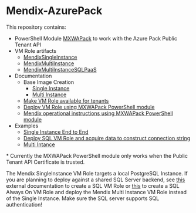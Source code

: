 # Mendix-AzurePack

This repository contains:

* PowerShell Module [MXWAPack](/MXWAPack) to work with the Azure Pack Public Tenant API
* VM Role artifacts
  * [MendixSingleInstance](/VMRole/MendixSingleInstance)
  * [MendixMultiInstance](/VMRole/MendixMultiInstance)
  * [MendixMultiInstanceSQLPaaS](VMRole/MendixMultiInstanceSQLPaaS)
* Documentation
  * Base Image Creation
    * [Single Instance](/Documentation/BaseImage.md)
    * [Multi Instance](/Documentation/BaseImage_MultiInstance.md)
  * [Make VM Role available for tenants](/Documentation/AddVMRole.md)
  * [Deploy VM Role using MXWAPack PowerShell module](/Documentation/DeployVMRole.md)
  * [Mendix operational instructions using MXWAPack PowerShell module](/Documentation/MendixOperations.md)
* Examples
  * [Single Instance End to End](/Examples/01-SingleInstance_End2End.ps1)
  * [Deploy SQL VM Role and acquire data to construct connection string](/Examples/02-SQLInstance.ps1)
  * [Multi Intance](/Examples/03-MultiInstance.ps1)

\* Currently the MXWAPack PowerShell module only works when the Public Tenant API Certificate is trusted.

The Mendix SingleInstance VM Role targets a local PostgreSQL Instance. If you are planning to deploy against a shared SQL Server backend, see [this](https://github.com/itnetxbe/VMRoles/tree/master/SQL2016) external documentation to create a SQL VM Role or [this](https://github.com/itnetxbe/VMRoles/tree/master/SQL2016AO) to create a SQL Always On VM Role and deploy the Mendix Multi Instance VM Role instead of the Single Instance. Make sure the SQL server supports SQL authentication!
